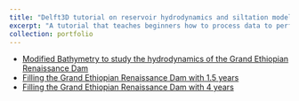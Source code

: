 ```yaml
---
title: "Delft3D tutorial on reservoir hydrodynamics and siltation modeling"
excerpt: "A tutorial that teaches beginners how to process data to perform reservoir modeling in Delft3D, simulation in parallel with Delft3D, and post-processing of Delft3D results."
collection: portfolio
---
```

* [Modified Bathymetry to study the hydrodynamics of the Grand Ethiopian Renaissance Dam](https://youtu.be/j0mPKMIyi5c) 
* [Filling the Grand Ethiopian Renaissance Dam with 1.5 years](https://youtu.be/ySUIbBFFcik) 
* [Filling the Grand Ethiopian Renaissance Dam with 4 years](https://youtu.be/iwuYd5H5Pxk) 
